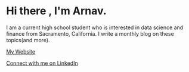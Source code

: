 # Hi there , I'm Arnav.

I am a current high school student who is interested in data science and finance from Sacramento, California. I write a monthly blog on these topics(and more). 


[My Website](https://arnavmahendra.super.site/)


[Connect with me on LinkedIn](https://www.linkedin.com/in/alt-maker-b39193252/)


